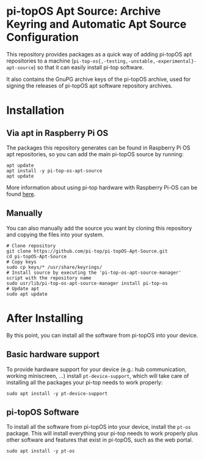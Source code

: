# pi-topOS Apt Source: Archive Keyring and Automatic Apt Source Configuration

This repository provides packages as a quick way of adding pi-topOS apt repositories to a machine (`pi-top-os{,-testing,-unstable,-experimental}-apt-source`) so that it can easily install pi-top software.

It also contains the GnuPG archive keys of the pi-topOS archive, used for signing the releases of pi-topOS apt software repository archives.

# Installation

## Via apt in Raspberry Pi OS

The packages this repository generates can be found in Raspberry Pi OS apt repositories, so you can add the main pi-topOS source by running:

```
apt update
apt install -y pi-top-os-apt-source
apt update
```

More information about using pi-top hardware with Raspberry Pi-OS can be found [here](https://knowledgebase.pi-top.com/knowledge/pi-top-and-raspberry-pi-os).


## Manually

You can also manually add the source you want by cloning this repository and copying the files into your system.

```
# Clone repository
git clone https://github.com/pi-top/pi-topOS-Apt-Source.git
cd pi-topOS-Apt-Source
# Copy keys
sudo cp keys/* /usr/share/keyrings/
# Install source by executing the 'pi-top-os-apt-source-manager' script with the repository name
sudo usr/lib/pi-top-os-apt-source-manager install pi-top-os
# Update apt
sudo apt update
```

# After Installing

By this point, you can install all the software from pi-topOS into your device.

## Basic hardware support

To provide hardware support for your device (e.g.: hub communication, working miniscreen, ...) install `pt-device-support`, which will take care of installing all the packages your pi-top needs to work properly:

```
sudo apt install -y pt-device-support
```

## pi-topOS Software

To install all the software from pi-topOS into your device, install the `pt-os` package. This will install everything your pi-top needs to work properly plus other software and features that exist in pi-topOS, such as the web portal.

```
sudo apt install -y pt-os
```
